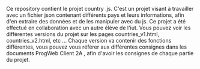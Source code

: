 Ce repository contient le projet country .js.
C'est un projet visant à travailler avec un fichier json contenant différents pays et leurs informations, afin d'en extraire des données et de les manipuler avec du js.
Ce projet a été effectué en collaboration avec un autre élève de l'iut.
Vous pouvez voir les différentes versions du projet sur les pages countries_v1.html, countries_v2.html, etc ...
Chaque version va contenir des fonctions différentes, vous pouvez vous référer aux différentes consignes dans les documents ProgWeb Client 2A , afin d'avoir les consignes de chaque partie du projet.
